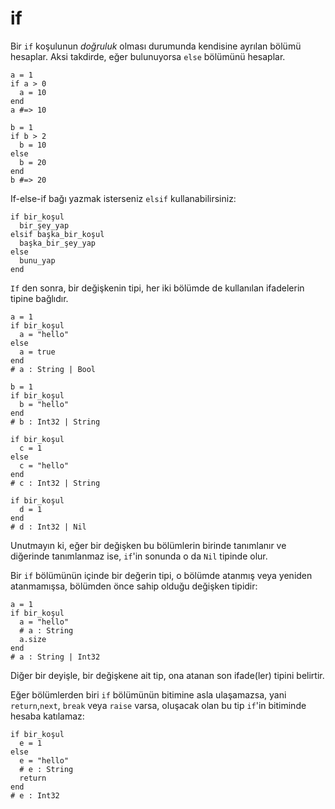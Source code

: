 # if

Bir `if` koşulunun *doğruluk* olması durumunda kendisine ayrılan bölümü hesaplar. Aksi takdirde, eğer bulunuyorsa `else` bölümünü hesaplar.

```crystal
a = 1
if a > 0
  a = 10
end
a #=> 10

b = 1
if b > 2
  b = 10
else
  b = 20
end
b #=> 20
```

If-else-if bağı yazmak isterseniz `elsif` kullanabilirsiniz:

```crystal
if bir_koşul
  bir_şey_yap
elsif başka_bir_koşul
  başka_bir_şey_yap
else
  bunu_yap
end
```

`If` den sonra, bir değişkenin tipi, her iki bölümde de kullanılan ifadelerin tipine bağlıdır.

```crystal
a = 1
if bir_koşul
  a = "hello"
else
  a = true
end
# a : String | Bool

b = 1
if bir_koşul
  b = "hello"
end
# b : Int32 | String

if bir_koşul
  c = 1
else
  c = "hello"
end
# c : Int32 | String

if bir_koşul
  d = 1
end
# d : Int32 | Nil
```

Unutmayın ki, eğer bir değişken bu bölümlerin birinde tanımlanır ve diğerinde tanımlanmaz ise, `if`'in sonunda o da `Nil` tipinde olur.

Bir `if` bölümünün içinde bir değerin tipi, o bölümde atanmış veya yeniden atanmamışsa, bölümden önce sahip olduğu değişken tipidir:

```crystal
a = 1
if bir_koşul
  a = "hello"
  # a : String
  a.size
end
# a : String | Int32
```

Diğer bir deyişle, bir değişkene ait tip, ona atanan son ifade(ler) tipini belirtir.

Eğer bölümlerden biri `if` bölümünün bitimine asla ulaşamazsa, yani `return`,`next`, `break` veya `raise` varsa, oluşacak olan bu tip `if`'in bitiminde hesaba katılamaz:

```crystal
if bir_koşul
  e = 1
else
  e = "hello"
  # e : String
  return
end
# e : Int32
```
